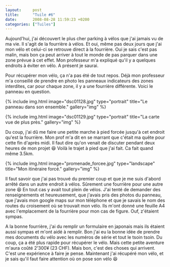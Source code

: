 ```yaml
---
layout:     post
title:      "Tuile #6"
date:       2008-08-28 11:59:23 +0200
categories: ["Tuiles"]
---
```


Aujourd'hui, j'ai découvert le plus cher parking à vélos que j'ai jamais vu de ma vie. Il s'agit de la fourrière à
vélos. Et oui, même pas deux jours que j'ai mon vélo et celui-ci se retrouve direct à la fourrière. Oui je sais
c'est pas malin, mais bon ça peut arriver à tout le monde de pas parquer dans une zone prévue à cet effet. Mon
professeur m'a expliqué qu'il y a quelques endroits à éviter en vélo. A présent je saurai.

<!--more-->

Pour récupérer mon vélo, ça n'a pas été de tout repos. Déjà mon professeur m'a conseillé de prendre en photo les
panneaux indicateurs des zones interdites, car pour chaque zone, il y a une fourrière différente. Voici le panneau
en question.

<!-- /assets/images/posts/2008-08-28-tuile-6/dsc01128.jpg -->
{% include img.html
    image="dsc01128.jpg"
    type="portrait"
    title="Le panneau dans son ensemble."
    gallery="img"
%}

<!-- /assets/images/posts/2008-08-28-tuile-6/dsc01129.jpg -->
{% include img.html
    image="dsc01129.jpg"
    type="portrait"
    title="La carte vue de plus près."
    gallery="img"
%}

Du coup, j'ai dû me faire une petite marche à pied forcée jusqu'à cet endroit qu'est la fourrière. Mon prof m'a dit
en se marrant que c'était ma quête pour cette fin d'après midi. Il faut dire qu'on venait de discuter pendant deux
heures de mon projet :laughing: Voilà le trajet à pied que j'ai fait. Ca fait quand même 3.5km.

<!-- /assets/images/posts/2008-08-28-tuile-6/promenade_forcee.jpg -->
{% include img.html
    image="promenade_forcee.jpg"
    type="landscape"
    title="Mon itinéraire forcé."
    gallery="img"
%}

Il faut savoir que j'ai pas trouvé du premier coup et que je me suis d'abord arrêté dans un autre endroit à vélos.
Sûrement une fourrière pour une autre zone :laughing: En tout cas y avait tout plein de vélos. J'ai tenté de demander 
des renseignements et heureusement, que j'avais pris des photos du panneau, que j'avais mon google maps sur mon
téléphone et que je savais le nom des routes du croisement où se trouvait mon vélo. Ils m'ont donné une feuille A4
avec l'emplacement de la fourrière pour mon cas de figure. Ouf, z'étaient sympas.

A la bonne fourrière, j'ai du remplir un formulaire en japonais mais ils étaient aussi sympas et m'ont aidé à
remplir. Bon j'ai eu la bonne idée de prendre mes documents du vélo avec les numéros de série et tout le tsoin
tsoin. Du coup, ça a été plus rapide pour récupérer le vélo. Mais cette petite aventure m'aura coûté 2'300¥ (23
CHF). Mais bon, c'est des choses qui arrivent. C'est une expérience à faire je pense. Maintenant j'ai récupéré mon
vélo, et je sais qu'il faut faire attention où on pose son vélo :laughing:
